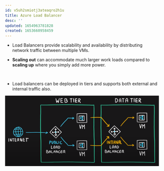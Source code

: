 ```yaml
---
id: v5uh2smiotj3ateaqro2h1u
title: Azure Load Balancer
desc: ''
updated: 1654963781828
created: 1653660958459
---
```


* Load Balancers provide scalability and availability by distributing network traffic between multiple VMs.

* **Scaling out** can accommodate much larger work loads compared to **scaling up** where you simply add more power.

</br>

* Load balancers can be deployed in tiers and supports both external and internal traffic also.  

![Load Balancer Tier](assets/images/load-balancer-tier.png)